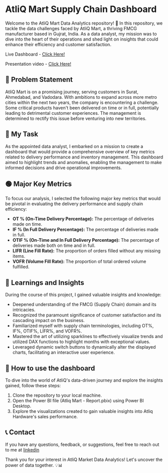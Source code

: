 # AtliQ Mart Supply Chain Dashboard
Welcome to the AtliQ Mart Data Analytics repository! 🚀 In this repository, we tackle the data challenges faced by AtliQ Mart, a thriving FMCG manufacturer based in Gujrat, India. As a data analyst, my mission was to dive into the heart of their operations and shed light on insights that could enhance their efficiency and customer satisfaction.

Live Dashboard - [Click Here!](https://www.novypro.com/project/abrarkhan-1)

Presentation video - [Click Here!](https://www.linkedin.com/feed/update/urn:li:activity:6993277967594401792/)

## 📌 Problem Statement

AtliQ Mart is on a promising journey, serving customers in Surat, Ahmedabad, and Vadodara. With ambitions to expand across more metro cities within the next two years, the company is encountering a challenge. Some critical products haven't been delivered on time or in full, potentially leading to detrimental customer experiences. The management is determined to rectify this issue before venturing into new territories.

## 🎯 My Task

As the appointed data analyst, I embarked on a mission to create a dashboard that would provide a comprehensive overview of key metrics related to delivery performance and inventory management. This dashboard aimed to highlight trends and anomalies, enabling the management to make informed decisions and drive operational improvements.

## 🟢 Major Key Metrics

To focus our analysis, I selected the following major key metrics that would be pivotal in evaluating the delivery performance and supply chain efficiency:

- **OT % (On-Time Delivery Percentage):** The percentage of deliveries made on time.
- **IF % (In Full Delivery Percentage):** The percentage of deliveries made in full.
- **OTIF % (On-Time and In Full Delivery Percentage):** The percentage of deliveries made both on time and in full.
- **LIFR (Line Fill Rate):** The proportion of orders filled without any missing items.
- **VOFR (Volume Fill Rate):** The proportion of total ordered volume fulfilled.

## 📝 Learnings and Insights

During the course of this project, I gained valuable insights and knowledge:

- Deepened understanding of the FMCG (Supply Chain) domain and its intricacies.
- Recognized the paramount significance of customer satisfaction and its cascading impact on the business.
- Familiarized myself with supply chain terminologies, including OT%, IF%, OTIF%, LIFR%, and VOFR%.
- Mastered the art of utilizing sparklines to effectively visualize trends and utilized DAX functions to highlight months with exceptional values.
- Leveraged dynamic switch buttons to dynamically alter the displayed charts, facilitating an interactive user experience.

## 🤔 How to use the dashboard

To dive into the world of AtliQ's data-driven journey and explore the insights gained, follow these steps:

1. Clone the repository to your local machine.
2. Open the Power BI file (Atliq Mart - Report.pbix) using Power BI Desktop.
3. Explore the visualizations created to gain valuable insights into Atliq Hardware's sales performance.

## 📞 Contact

If you have any questions, feedback, or suggestions, feel free to reach out to me at [linkedin](https://www.linkedin.com/in/abrar-khan-57723219b/)

Thank you for your interest in AtliQ Market Data Analytics! Let's uncover the power of data together. 💡📊
